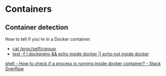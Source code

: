 # Containers
## Container detection
How to tell if you're in a Docker container:

- [cat /proc/self/cgroup](https://tuhrig.de/how-to-know-you-are-inside-a-docker-container/)
- [test -f /.dockerenv && echo inside docker || echo not inside docker](https://stackoverflow.com/a/25518538/14105244)

[shell - How to check if a process is running inside docker container? - Stack Overflow](https://stackoverflow.com/questions/23513045/how-to-check-if-a-process-is-running-inside-docker-container)